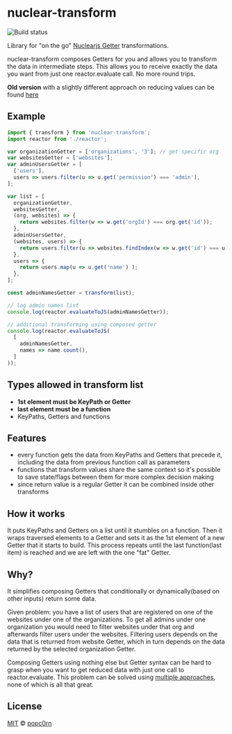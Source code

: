 nuclear-transform
=================

![Build status](https://travis-ci.org/popc0rn/pirates-log.svg?branch=develop)

Library for "on the go" [Nuclearjs Getter](https://optimizely.github.io/nuclear-js/docs/04-getters.html) transformations.

nuclear-transform composes Getters for you and allows you to transform the data in intermediate steps. This allows you to receive exactly the data you want from just one reactor.evaluate call. No more round trips.

**Old version** with a slightly different approach on reducing values can be found [here](https://github.com/popc0rn/nuclear-transform/tree/0.0.4)

## Example

```javascript
import { transform } from 'nuclear-transform';
import reactor from './reactor';

var organizationGetter = ['organizations', '3']; // get specific org
var websitesGetter = ['websites'];
var adminUsersGetter = [
  ['users'],
  users => users.filter(u => u.get('permission') === 'admin'),
];

var list = [
  organizationGetter,
  websitesGetter,
  (org, websites) => {
    return websites.filter(w => w.get('orgId') === org.get('id'));
  },
  adminUsersGetter,
  (websites, users) => {
    return users.filter(u => websites.findIndex(w => w.get('id') === u.get('wId')) !== -1);
  },
  users => {
    return users.map(u => u.get('name') );
  },
];

const adminNamesGetter = transform(list);

// log admin names list
console.log(reactor.evaluateToJS(adminNamesGetter));

// additional transforming using composed getter
console.log(reactor.evaluateToJS(
  [
    adminNamesGetter,
    names => name.count(),
  ]
));

```

## Types allowed in transform list
- **1st element must be KeyPath or Getter**
- **last element must be a function**
- KeyPaths, Getters and functions

## Features
- every function gets the data from KeyPaths and Getters that precede it, including the data from previous function call as parameters
- functions that transform values share the same context so it's possible to save state/flags between them for more complex decision making
- since return value is a regular Getter it can be combined inside other transforms

## How it works
It puts KeyPaths and Getters on a list until it stumbles on a function. Then it wraps traversed elements to a Getter and sets it as the 1st element of a new Getter that it starts to build. This process repeats until the last function(last item) is reached and we are left with the one "fat" Getter.

## Why?
It simplifies composing Getters that conditionally or dynamically(based on other inputs) return some data.

Given problem: you have a list of users that are registered on one of the websites under one of the organizations.
To get all admins under one organization you would need to filter websites under that org and afterwards filter users under the websites. Filtering users depends on the data that is returned from website Getter, which in turn depends on the data returned by the selected organization Getter.

Composing Getters using nothing else but Getter syntax can be hard to grasp when you want to get reduced data with just one call to reactor.evaluate.
This problem can be solved using [multiple approaches](https://github.com/popc0rn/nuclear-transform/blob/master/related-info.md), none of which is all that great.

## License
[MIT](https://opensource.org/licenses/MIT) © [popc0rn](http://popc0rn.me)
